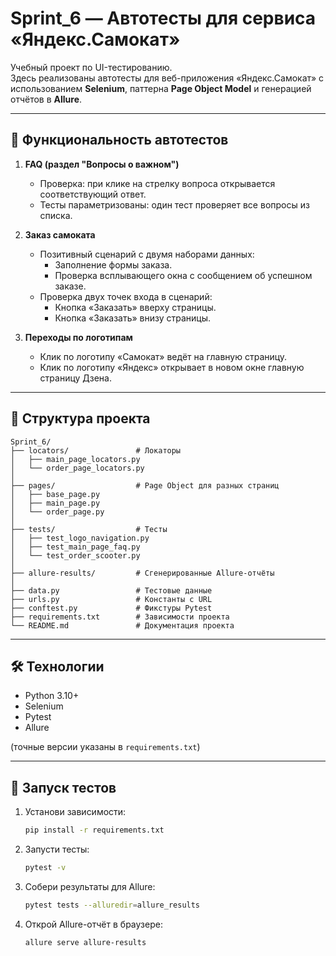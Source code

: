 # Sprint_6 — Автотесты для сервиса «Яндекс.Самокат»

Учебный проект по UI-тестированию.  
Здесь реализованы автотесты для веб-приложения «Яндекс.Самокат» с использованием **Selenium**, паттерна **Page Object Model** и генерацией отчётов в **Allure**.

---

## 📌 Функциональность автотестов

1. **FAQ (раздел "Вопросы о важном")**
   - Проверка: при клике на стрелку вопроса открывается соответствующий ответ.  
   - Тесты параметризованы: один тест проверяет все вопросы из списка.

2. **Заказ самоката**
   - Позитивный сценарий с двумя наборами данных:
     - Заполнение формы заказа.
     - Проверка всплывающего окна с сообщением об успешном заказе.
   - Проверка двух точек входа в сценарий:
     - Кнопка «Заказать» вверху страницы.
     - Кнопка «Заказать» внизу страницы.

3. **Переходы по логотипам**
   - Клик по логотипу «Самокат» ведёт на главную страницу.
   - Клик по логотипу «Яндекс» открывает в новом окне главную страницу Дзена.

---

## 📂 Структура проекта
```
Sprint_6/
├── locators/               # Локаторы
│   ├── main_page_locators.py
│   └── order_page_locators.py
│
├── pages/                  # Page Object для разных страниц
│   ├── base_page.py
│   ├── main_page.py
│   └── order_page.py
│
├── tests/                  # Тесты
│   ├── test_logo_navigation.py
│   ├── test_main_page_faq.py
│   └── test_order_scooter.py
│
├── allure-results/         # Сгенерированные Allure-отчёты
│
├── data.py                 # Тестовые данные
├── urls.py                 # Константы с URL
├── conftest.py             # Фикстуры Pytest
├── requirements.txt        # Зависимости проекта
└── README.md               # Документация проекта
```

---

## 🛠 Технологии

- Python 3.10+  
- Selenium  
- Pytest  
- Allure  

(точные версии указаны в `requirements.txt`)


---

## 🚀 Запуск тестов

1. Установи зависимости:
   ```bash
   pip install -r requirements.txt

2. Запусти тесты:
    ```bash
    pytest -v

3. Собери результаты для Allure:
    ```bash
    pytest tests --alluredir=allure_results

4. Открой Allure-отчёт в браузере:
    ```bash
    allure serve allure-results
